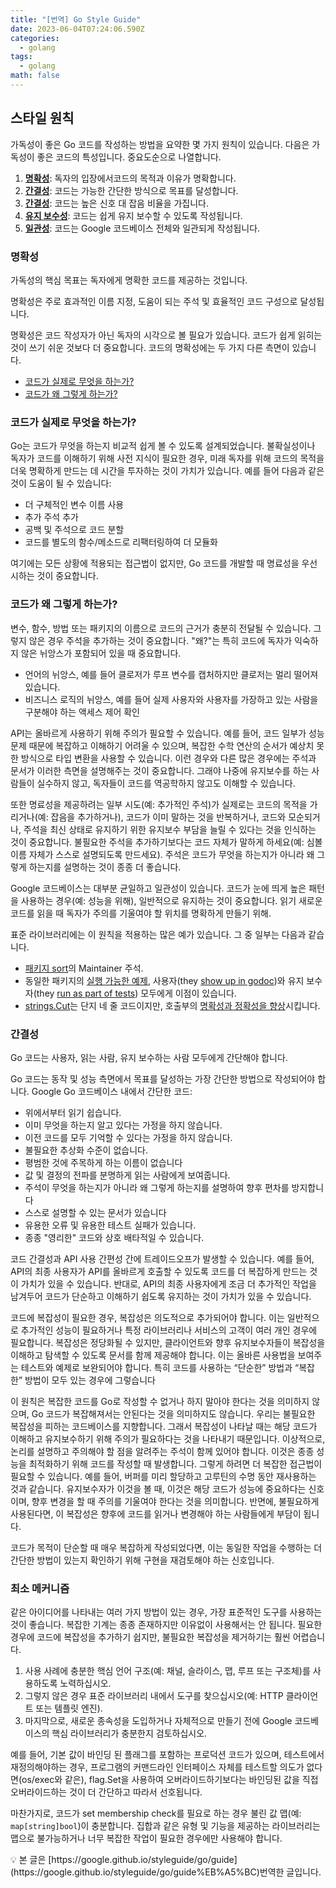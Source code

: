 ```yaml
---
title: "[번역] Go Style Guide"
date: 2023-06-04T07:24:06.590Z
categories:
  - golang
tags:
  - golang
math: false
---
```

## **스타일 원칙**

가독성이 좋은 Go 코드를 작성하는 방법을 요약한 몇 가지 원칙이 있습니다. 다음은 가독성이 좋은 코드의 특성입니다. 중요도순으로 나열합니다.

1. **[명확성](https://google.github.io/styleguide/go/guide#clarity)**: 독자의 입장에서코드의 목적과 이유가 명확합니다.
2. **[간결성](https://google.github.io/styleguide/go/guide#simplicity)**: 코드는 가능한 간단한 방식으로 목표를 달성합니다.
3. **[간결성](https://google.github.io/styleguide/go/guide#concision)**: 코드는 높은 신호 대 잡음 비율을 가집니다.
4. **[유지 보수성](https://google.github.io/styleguide/go/guide#maintainability)**: 코드는 쉽게 유지 보수할 수 있도록 작성됩니다.
5. **[일관성](https://google.github.io/styleguide/go/guide#consistency)**: 코드는 Google 코드베이스 전체와 일관되게 작성됩니다.

### **명확성**

가독성의 핵심 목표는 독자에게 명확한 코드를 제공하는 것입니다.

명확성은 주로 효과적인 이름 지정, 도움이 되는 주석 및 효율적인 코드 구성으로 달성됩니다.

명확성은 코드 작성자가 아닌 독자의 시각으로 볼 필요가 있습니다. 코드가 쉽게 읽히는 것이 쓰기 쉬운 것보다 더 중요합니다. 코드의 명확성에는 두 가지 다른 측면이 있습니다.

* [코드가 실제로 무엇을 하는가?](https://google.github.io/styleguide/go/guide#clarity-purpose)
* [코드가 왜 그렇게 하는가?](https://google.github.io/styleguide/go/guide#clarity-rationale)

### **코드가 실제로 무엇을 하는가?**

Go는 코드가 무엇을 하는지 비교적 쉽게 볼 수 있도록 설계되었습니다. 불확실성이나 독자가 코드를 이해하기 위해 사전 지식이 필요한 경우, 미래 독자를 위해 코드의 목적을 더욱 명확하게 만드는 데 시간을 투자하는 것이 가치가 있습니다. 예를 들어 다음과 같은 것이 도움이 될 수 있습니다:

* 더 구체적인 변수 이름 사용
* 추가 주석 추가
* 공백 및 주석으로 코드 분할
* 코드를 별도의 함수/메소드로 리팩터링하여 더 모듈화

여기에는 모든 상황에 적용되는 접근법이 없지만, Go 코드를 개발할 때 명료성을 우선시하는 것이 중요합니다.

### **코드가 왜 그렇게 하는가?**

변수, 함수, 방법 또는 패키지의 이름으로 코드의 근거가 충분히 전달될 수 있습니다. 그렇지 않은 경우 주석을 추가하는 것이 중요합니다. "왜?"는 특히 코드에 독자가 익숙하지 않은 뉘앙스가 포함되어 있을 때 중요합니다.

* 언어의 뉘앙스, 예를 들어 클로저가 루프 변수를 캡처하지만 클로저는 멀리 떨어져 있습니다.
* 비즈니스 로직의 뉘앙스, 예를 들어 실제 사용자와 사용자를 가장하고 있는 사람을 구분해야 하는 액세스 제어 확인

API는 올바르게 사용하기 위해 주의가 필요할 수 있습니다. 예를 들어, 코드 일부가 성능 문제 때문에 복잡하고 이해하기 어려울 수 있으며, 복잡한 수학 연산의 순서가 예상치 못한 방식으로 타입 변환을 사용할 수 있습니다. 이런 경우와 다른 많은 경우에는 주석과 문서가 이러한 측면을 설명해주는 것이 중요합니다. 그래야 나중에 유지보수를 하는 사람들이 실수하지 않고, 독자들이 코드를 역공학하지 않고도 이해할 수 있습니다.

또한 명료성을 제공하려는 일부 시도(예: 추가적인 주석)가 실제로는 코드의 목적을 가리거나(예: 잡음을 추가하거나), 코드가 이미 말하는 것을 반복하거나, 코드와 모순되거나, 주석을 최신 상태로 유지하기 위한 유지보수 부담을 늘릴 수 있다는 것을 인식하는 것이 중요합니다. 불필요한 주석을 추가하기보다는 코드 자체가 말하게 하세요(예: 심볼 이름 자체가 스스로 설명되도록 만드세요). 주석은 코드가 무엇을 하는지가 아니라 왜 그렇게 하는지를 설명하는 것이 종종 더 좋습니다.

Google 코드베이스는 대부분 균일하고 일관성이 있습니다. 코드가 눈에 띄게 높은 패턴을 사용하는 경우(예: 성능을 위해), 일반적으로 유지하는 것이 중요합니다. 읽기 새로운 코드를 읽을 때 독자가 주의를 기울여야 할 위치를 명확하게 만들기 위해.

표준 라이브러리에는 이 원칙을 적용하는 많은 예가 있습니다. 그 중 일부는 다음과 같습니다.

* [패키지 sort](https://cs.opensource.google/go/go/+/refs/tags/go1.19.2:src/sort/sort.go)의 Maintainer 주석.
* 동일한 패키지의 [실행 가능한 예제](https://cs.opensource.google/go/go/+/refs/tags/go1.19.2:src/sort/example_search_test.go), 사용자(they [show up in godoc](https://pkg.go.dev/sort#pkg-examples))와 유지 보수자(they [run as part of tests](https://google.github.io/styleguide/go/decisions#examples)) 모두에게 이점이 있습니다.
* [strings.Cut](https://pkg.go.dev/strings#Cut)는 단지 네 줄 코드이지만, 호출부의 [명확성과 정확성을 향상](https://github.com/golang/go/issues/46336)시킵니다.

### **간결성**

Go 코드는 사용자, 읽는 사람, 유지 보수하는 사람 모두에게 간단해야 합니다.

Go 코드는 동작 및 성능 측면에서 목표를 달성하는 가장 간단한 방법으로 작성되어야 합니다. Google Go 코드베이스 내에서 간단한 코드:

* 위에서부터 읽기 쉽습니다.
* 이미 무엇을 하는지 알고 있다는 가정을 하지 않습니다.
* 이전 코드를 모두 기억할 수 있다는 가정을 하지 않습니다.
* 불필요한 추상화 수준이 없습니다.
* 평범한 것에 주목하게 하는 이름이 없습니다
* 값 및 결정의 전파를 분명하게 읽는 사람에게 보여줍니다.
* 주석이 무엇을 하는지가 아니라 왜 그렇게 하는지를 설명하여 향후 편차를 방지합니다
* 스스로 설명할 수 있는 문서가 있습니다
* 유용한 오류 및 유용한 테스트 실패가 있습니다.
* 종종 "영리한" 코드와 상호 배타적일 수 있습니다.

코드 간결성과 API 사용 간편성 간에 트레이드오프가 발생할 수 있습니다. 예를 들어, API의 최종 사용자가 API를 올바르게 호출할 수 있도록 코드를 더 복잡하게 만드는 것이 가치가 있을 수 있습니다. 반대로, API의 최종 사용자에게 조금 더 추가적인 작업을 남겨두어 코드가 단순하고 이해하기 쉽도록 유지하는 것이 가치가 있을 수 있습니다.

코드에 복잡성이 필요한 경우, 복잡성은 의도적으로 추가되어야 합니다. 이는 일반적으로 추가적인 성능이 필요하거나 특정 라이브러리나 서비스의 고객이 여러 개인 경우에 필요합니다. 복잡성은 정당화될 수 있지만, 클라이언트와 향후 유지보수자들이 복잡성을 이해하고 탐색할 수 있도록 문서를 함께 제공해야 합니다. 이는 올바른 사용법을 보여주는 테스트와 예제로 보완되어야 합니다. 특히 코드를 사용하는 “단순한” 방법과 “복잡한” 방법이 모두 있는 경우에 그렇습니다

이 원칙은 복잡한 코드를 Go로 작성할 수 없거나 하지 말아야 한다는 것을 의미하지 않으며, Go 코드가 복잡해져서는 안된다는 것을 의미하지도 않습니다. 우리는 불필요한 복잡성을 피하는 코드베이스를 지향합니다. 그래서 복잡성이 나타날 때는 해당 코드가 이해하고 유지보수하기 위해 주의가 필요하다는 것을 나타내기 때문입니다. 이상적으로, 논리를 설명하고 주의해야 할 점을 알려주는 주석이 함께 있어야 합니다. 이것은 종종 성능을 최적화하기 위해 코드를 작성할 때 발생합니다. 그렇게 하려면 더 복잡한 접근법이 필요할 수 있습니다. 예를 들어, 버퍼를 미리 할당하고 고루틴의 수명 동안 재사용하는 것과 같습니다. 유지보수자가 이것을 볼 때, 이것은 해당 코드가 성능에 중요하다는 신호이며, 향후 변경을 할 때 주의를 기울여야 한다는 것을 의미합니다. 반면에, 불필요하게 사용된다면, 이 복잡성은 향후에 코드를 읽거나 변경해야 하는 사람들에게 부담이 됩니다.

코드가 목적이 단순할 때 매우 복잡하게 작성되었다면, 이는 동일한 작업을 수행하는 더 간단한 방법이 있는지 확인하기 위해 구현을 재검토해야 하는 신호입니다.

### 최소 메커니즘

같은 아이디어를 나타내는 여러 가지 방법이 있는 경우, 가장 표준적인 도구를 사용하는 것이 좋습니다. 복잡한 기계는 종종 존재하지만 이유없이 사용해서는 안 됩니다. 필요한 경우에 코드에 복잡성을 추가하기 쉽지만, 불필요한 복잡성을 제거하기는 훨씬 어렵습니다.

1. 사용 사례에 충분한 핵심 언어 구조(예: 채널, 슬라이스, 맵, 루프 또는 구조체)를 사용하도록 노력하십시오.
2. 그렇지 않은 경우 표준 라이브러리 내에서 도구를 찾으십시오(예: HTTP 클라이언트 또는 템플릿 엔진).
3. 마지막으로, 새로운 종속성을 도입하거나 자체적으로 만들기 전에 Google 코드베이스의 핵심 라이브러리가 충분한지 검토하십시오.

예를 들어, 기본 값이 바인딩 된 플래그를 포함하는 프로덕션 코드가 있으며, 테스트에서 재정의해야하는 경우, 프로그램의 커맨드라인 인터페이스 자체를 테스트할 의도가 없다면(os/exec와 같은), flag.Set을 사용하여 오버라이드하기보다는 바인딩된 값을 직접 오버라이드하는 것이 더 간단하고 따라서 선호됩니다.

마찬가지로, 코드가 set membership check를 필요로 하는 경우 불린 값 맵(예: `map[string]bool`)이 충분합니다. 집합과 같은 유형 및 기능을 제공하는 라이브러리는 맵으로 불가능하거나 너무 복잡한 작업이 필요한 경우에만 사용해야 합니다.

<aside> 💡 본 글은 [https://google.github.io/styleguide/go/guide](https://google.github.io/styleguide/go/guide%EB%A5%BC)번역한 글입니다.

</aside>